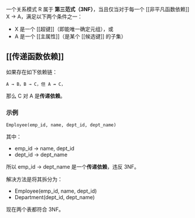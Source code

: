 一个关系模式 R 属于 **第三范式（3NF）**，当且仅当对于每一个 [[非平凡函数依赖]] X → A，满足以下两个条件之一：

 - X 是一个 [[超键]]（即能唯一确定元组），或
 - A 是一个 [[主属性]]（是某个 [[候选键]] 的子集）

## [[传递函数依赖]]

如果存在如下依赖链：
```
A → B，B → C，但 A ↛ C，
```
那么 C 对 A 是**传递依赖**。

### 示例

```
Employee(emp_id, name, dept_id, dept_name)
```

其中：
- emp_id → name, dept_id
- dept_id → dept_name

所以 emp_id → dept_name 是一个**传递依赖**，违反 3NF。

解决方法是将其拆分为：
- Employee(emp_id, name, dept_id)
- Department(dept_id, dept_name)

现在两个表都符合 3NF。
